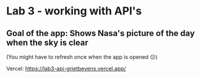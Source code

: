 # Lab 3 - working with API's 

## Goal of the app: Shows Nasa's picture of the day when the sky is clear 
(You might have to refresh once when the app is opened 😐)

Vercel: https://lab3-api-grietbeyens.vercel.app/
